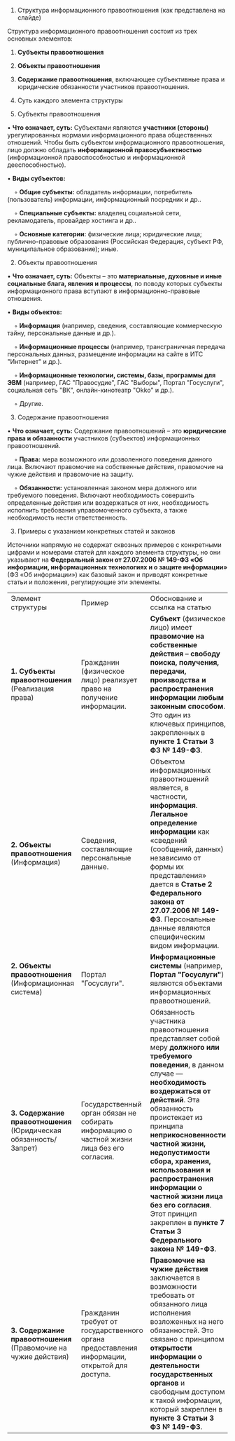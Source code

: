 



1. Структура информационного правоотношения (как представлена на слайде)

Структура информационного правоотношения состоит из трех основных элементов:

1. **Субъекты правоотношения**

2. **Объекты правоотношения**

3. **Содержание правоотношения**, включающее субъективные права и юридические обязанности участников правоотношения.

4. Суть каждого элемента структуры

5. Субъекты правоотношения

• **Что означает, суть:** Субъектами являются **участники (стороны)** урегулированных нормами информационного права общественных отношений. Чтобы быть субъектом информационного правоотношения, лицо должно обладать **информационной правосубъектностью** (информационной правоспособностью и информационной дееспособностью).

• **Виды субъектов:**

    ◦ **Общие субъекты:** обладатель информации, потребитель (пользователь) информации, информационный посредник и др..

    ◦ **Специальные субъекты:** владелец социальной сети, рекламодатель, провайдер хостинга и др..

    ◦ **Основные категории:** физические лица; юридические лица; публично-правовые образования (Российская Федерация, субъект РФ, муниципальное образование); иные.

2. Объекты правоотношения

• **Что означает, суть:** Объекты – это **материальные, духовные и иные социальные блага, явления и процессы**, по поводу которых субъекты информационного права вступают в информационно-правовые отношения.

• **Виды объектов:**

    ◦ **Информация** (например, сведения, составляющие коммерческую тайну, персональные данные и др.).

    ◦ **Информационные процессы** (например, трансграничная передача персональных данных, размещение информации на сайте в ИТС "Интернет" и др.).

    ◦ **Информационные технологии, системы, базы, программы для ЭВМ** (например, ГАС "Правосудие", ГАС "Выборы", Портал "Госуслуги", социальная сеть "ВК", онлайн-кинотеатр "Okko" и др.).

    ◦ Другие.

3. Содержание правоотношения

• **Что означает, суть:** Содержание правоотношений – это **юридические права и обязанности** участников (субъектов) информационных правоотношений.

    ◦ **Права:** мера возможного или дозволенного поведения данного лица. Включают правомочие на собственные действия, правомочие на чужие действия и правомочие на защиту.

    ◦ **Обязанности:** установленная законом мера должного или требуемого поведения. Включают необходимость совершить определенные действия или воздержаться от них, необходимость исполнить требования управомоченного субъекта, а также необходимость нести ответственность.

3. Примеры с указанием конкретных статей и законов

Источники напрямую не содержат сквозных примеров с конкретными цифрами и номерами статей для каждого элемента структуры, но они указывают на **Федеральный закон от 27.07.2006 № 149-ФЗ «Об информации, информационных технологиях и о защите информации»** (ФЗ «Об информации») как базовый закон и приводят конкретные статьи и положения, регулирующие эти элементы.

|   |   |   |
|---|---|---|
|Элемент структуры|Пример|Обоснование и ссылка на статью|
|**1. Субъекты правоотношения** (Реализация права)|Гражданин (физическое лицо) реализует право на получение информации.|**Субъект** (физическое лицо) имеет **правомочие на собственные действия** – **свободу поиска, получения, передачи, производства и распространения информации любым законным способом**. Это один из ключевых принципов, закрепленных в **пункте 1 Статьи 3 ФЗ № 149-ФЗ**.|
|**2. Объекты правоотношения** (Информация)|Сведения, составляющие персональные данные.|Объектом информационных правоотношений является, в частности, **информация**. **Легальное определение информации** как «сведений (сообщений, данных) независимо от формы их представления» дается в **Статье 2 Федерального закона от 27.07.2006 № 149-ФЗ**. Персональные данные являются специфическим видом информации.|
|**2. Объекты правоотношения** (Информационная система)|Портал "Госуслуги".|**Информационные системы** (например, **Портал "Госуслуги"**) являются объектами информационных правоотношений.|
|**3. Содержание правоотношения** (Юридическая обязанность/Запрет)|Государственный орган обязан не собирать информацию о частной жизни лица без его согласия.|Обязанность участника правоотношения представляет собой меру **должного или требуемого поведения**, в данном случае — **необходимость воздержаться от действий**. Эта обязанность проистекает из принципа **неприкосновенности частной жизни, недопустимости сбора, хранения, использования и распространения информации о частной жизни лица без его согласия**. Этот принцип закреплен в **пункте 7 Статьи 3 Федерального закона № 149-ФЗ**.|
|**3. Содержание правоотношения** (Правомочие на чужие действия)|Гражданин требует от государственного органа предоставления информации, открытой для доступа.|**Правомочие на чужие действия** заключается в возможности требовать от обязанного лица исполнения возложенных на него обязанностей. Это связано с принципом **открытости информации о деятельности государственных органов** и свободным доступом к такой информации, который закреплен в **пункте 3 Статьи 3 ФЗ № 149-ФЗ**.|